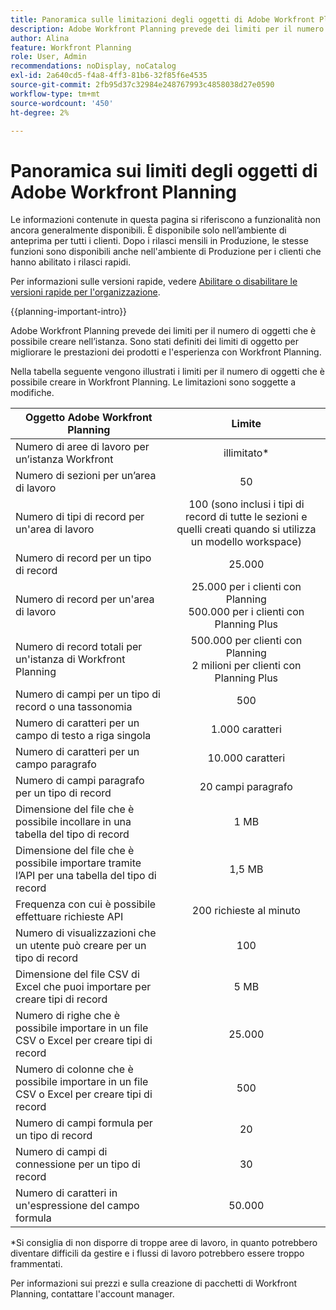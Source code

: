```yaml
---
title: Panoramica sulle limitazioni degli oggetti di Adobe Workfront Planning
description: Adobe Workfront Planning prevede dei limiti per il numero di oggetti che è possibile creare nell’istanza. Sono stati definiti dei limiti di oggetto per migliorare le prestazioni dei prodotti e l'esperienza con Workfront Planning.
author: Alina
feature: Workfront Planning
role: User, Admin
recommendations: noDisplay, noCatalog
exl-id: 2a640cd5-f4a8-4ff3-81b6-32f85f6e4535
source-git-commit: 2fb95d37c32984e248767993c4858038d27e0590
workflow-type: tm+mt
source-wordcount: '450'
ht-degree: 2%

---
```



<!--keep the 30 connection limit in yellow till Jan 2026-->

# Panoramica sui limiti degli oggetti di Adobe Workfront Planning

<span class="preview">Le informazioni contenute in questa pagina si riferiscono a funzionalità non ancora generalmente disponibili. È disponibile solo nell’ambiente di anteprima per tutti i clienti. Dopo i rilasci mensili in Produzione, le stesse funzioni sono disponibili anche nell&#39;ambiente di Produzione per i clienti che hanno abilitato i rilasci rapidi.</span>

<span class="preview">Per informazioni sulle versioni rapide, vedere [Abilitare o disabilitare le versioni rapide per l&#39;organizzazione](/help/quicksilver/administration-and-setup/set-up-workfront/configure-system-defaults/enable-fast-release-process.md). </span>

{{planning-important-intro}}


Adobe Workfront Planning prevede dei limiti per il numero di oggetti che è possibile creare nell’istanza. Sono stati definiti dei limiti di oggetto per migliorare le prestazioni dei prodotti e l&#39;esperienza con Workfront Planning.

Nella tabella seguente vengono illustrati i limiti per il numero di oggetti che è possibile creare in Workfront Planning. Le limitazioni sono soggette a modifiche.

| Oggetto Adobe Workfront Planning | Limite |
|-------------------------------------------------------------------------------|:---------------------------------------------------------------------------------------------------------------:|
| Numero di aree di lavoro per un’istanza Workfront | illimitato* |
| Numero di sezioni per un’area di lavoro | 50 |
| Numero di tipi di record per un&#39;area di lavoro | 100 (sono inclusi i tipi di record di tutte le sezioni e quelli creati quando si utilizza un modello workspace) |
| Numero di record per un tipo di record | 25.000 |
| Numero di record per un&#39;area di lavoro | 25.000 per i clienti con Planning <br> 500.000 per i clienti con Planning Plus |
| Numero di record totali per un&#39;istanza di Workfront Planning | 500.000 per clienti con Planning <br>2 milioni per clienti con Planning Plus |
| Numero di campi per un tipo di record o una tassonomia | 500 |
| Numero di caratteri per un campo di testo a riga singola | 1.000 caratteri |
| Numero di caratteri per un campo paragrafo | 10.000 caratteri |
| Numero di campi paragrafo per un tipo di record | 20 campi paragrafo |
| Dimensione del file che è possibile incollare in una tabella del tipo di record | 1 MB |
| Dimensione del file che è possibile importare tramite l’API per una tabella del tipo di record | 1,5 MB |
| Frequenza con cui è possibile effettuare richieste API | 200 richieste al minuto |
| Numero di visualizzazioni che un utente può creare per un tipo di record | 100 |
| Dimensione del file CSV di Excel che puoi importare per creare tipi di record | 5 MB |
| Numero di righe che è possibile importare in un file CSV o Excel per creare tipi di record | 25.000 |
| Numero di colonne che è possibile importare in un file CSV o Excel per creare tipi di record | 500 |
| Numero di campi formula per un tipo di record | 20 |
| <span class="preview">Numero di campi di connessione per un tipo di record</span> | <span class="preview">30</span> |
| Numero di caratteri in un&#39;espressione del campo formula | 50.000 |

*Si consiglia di non disporre di troppe aree di lavoro, in quanto potrebbero diventare difficili da gestire e i flussi di lavoro potrebbero essere troppo frammentati.

Per informazioni sui prezzi e sulla creazione di pacchetti di Workfront Planning, contattare l&#39;account manager.

<!--
****************KEEP THIS COMMENTED OUT:

**This functionality has been temporarily removed and it will be available at a later date.**********************
-->


<!--OLD limitations (before GA:)

|       Adobe Workfront Planning  object                                                          |                                                        Limit                                                    |
|-------------------------------------------------------------------------------|:---------------------------------------------------------------------------------------------------------------:|
|     Number of Workspaces for one Workfront instance                                      |   1,000                                                                                                         |
|     Number of sections for one workspace                                      |   50                                                                                                         |
|     Number of Record Types for one workspace                                            |   1,000 (this includes record types from all sections and those that are created when using a workspace template)  |
|     Number of records for one record type                                               |   50,000                                                                                                        |
|     Number of fields for one record type or taxonomy                            |   500                                                                                                           |
|     Number of characters for a text field                                                               |   1,000 characters                                                                                              |
|     Size of file that you can paste in a record type table                    |   1MB                                                                                                           |
|     Size of file that you can import through the API for a record type table  |   1.5MB                                                                                                         |
|     The rate at which API requests can be made                                    |   200 requests per minute                                                                                       |
| Number of views one user can create for one record type | 100 |

-->
<!--| Size of CSV of Excel file you can import* | 5MB |-->

<!--[!IMPORTANT]
>
>*This functionality has been temporarily removed and it will be available at a later date.-->
